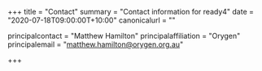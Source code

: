 +++
title = "Contact"
summary = "Contact information for ready4"
date = "2020-07-18T09:00:00T+10:00"
canonicalurl = ""

principalcontact = "Matthew Hamilton"
principalaffiliation = "Orygen"
principalemail = "matthew.hamilton@orygen.org.au"

+++